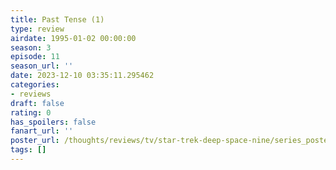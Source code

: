 ```yaml
---
title: Past Tense (1)
type: review
airdate: 1995-01-02 00:00:00
season: 3
episode: 11
season_url: ''
date: 2023-12-10 03:35:11.295462
categories:
- reviews
draft: false
rating: 0
has_spoilers: false
fanart_url: ''
poster_url: /thoughts/reviews/tv/star-trek-deep-space-nine/series_poster.jpg
tags: []
---
```


